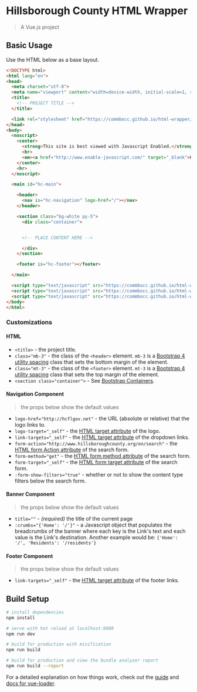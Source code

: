 # Hillsborough County HTML Wrapper

> A Vue.js project

## Basic Usage

Use the HTML below as a base layout.

```html
<!DOCTYPE html>
<html lang="en">
<head>
  <meta charset="utf-8">
  <meta name="viewport" content="width=device-width, initial-scale=1, shrink-to-fit=no">
  <title>
    <!-- PROJECT TITLE -->
  </title>

  <link rel="stylesheet" href="https://commbocc.github.io/html-wrapper/static/css/app.css">
</head>
<body>
  <noscript>
    <center>
      <strong>This site is best viewed with Javascript Enabled.</strong>
      <br>
      <em><a href="http://www.enable-javascript.com/" target="_blank">How to enable JavaScript in your browser.</a></em>
    </center>
    <hr>
  </noscript>

  <main id="hc-main">

    <header>
      <nav is="hc-navigation" logo-href="/"></nav>
    </header>

    <section class="bg-white py-5">
      <div class="container">


      <!-- PLACE CONTENT HERE -->

      </div>
    </section>

    <footer is="hc-footer"></footer>

  </main>

  <script type="text/javascript" src="https://commbocc.github.io/html-wrapper/static/js/manifest.js"></script>
  <script type="text/javascript" src="https://commbocc.github.io/html-wrapper/static/js/vendor.js"></script>
  <script type="text/javascript" src="https://commbocc.github.io/html-wrapper/static/js/app.js"></script>
</body>
</html>
```

### Customizations

#### HTML

* `<title>` - the project title.
* `class="mb-3"` - the class of the `<header>` element. `mb-3` is a [Bootstrap 4 utility spacing](http://getbootstrap.com/docs/4.0/utilities/spacing/#notation) class that sets the bottom margin of the element.
* `class="mt-3"` - the class of the `<footer>` element. `mt-3` is a [Bootstrap 4 utility spacing](http://getbootstrap.com/docs/4.0/utilities/spacing/#notation) class that sets the top margin of the element.
* `<section class="container">` - See [Bootstrap Containers](https://getbootstrap.com/docs/4.0/layout/overview/#containers).

#### Navigation Component

> the props below show the default values

* `logo-href="http://hcflgov.net"` - the URL (absolute or relative) that the logo links to.
* `logo-target="_self"` - the [HTML target attribute](https://www.w3schools.com/tags/att_a_target.asp) of the logo.
* `link-targets="_self"` - the [HTML target attribute](https://www.w3schools.com/tags/att_a_target.asp) of the dropdown links.
* `form-action="http://www.hillsboroughcounty.org/en/search"` - the [HTML form Action attribute](https://www.w3schools.com/tags/att_form_action.asp) of the search form.
* `form-method="get"` - the [HTML form method attribute](https://www.w3schools.com/tags/att_form_method.asp) of the search form.
* `form-target="_self"` - the [HTML form target attribute](https://www.w3schools.com/tags/att_form_target.asp) of the search form.
* `:form-show-filters="true"` - whether or not to show the content type filters below the search form.

#### Banner Component

> the props below show the default values

* `title=""` - _(required)_ the title of the current page
* `:crumbs="{'Home': '/'}"` - a Javascript object that populates the breadcrumbs of the banner where each key is the Link's text and each value is the Link's destination. Another example would be: `{'Home': '/', 'Residents': '/residents'}`

#### Footer Component

> the props below show the default values

* `link-targets="_self"` - the [HTML target attribute](https://www.w3schools.com/tags/att_a_target.asp) of the footer links.

## Build Setup

``` bash
# install dependencies
npm install

# serve with hot reload at localhost:8080
npm run dev

# build for production with minification
npm run build

# build for production and view the bundle analyzer report
npm run build --report
```

For a detailed explanation on how things work, check out the [guide](http://vuejs-templates.github.io/webpack/) and [docs for vue-loader](http://vuejs.github.io/vue-loader).
